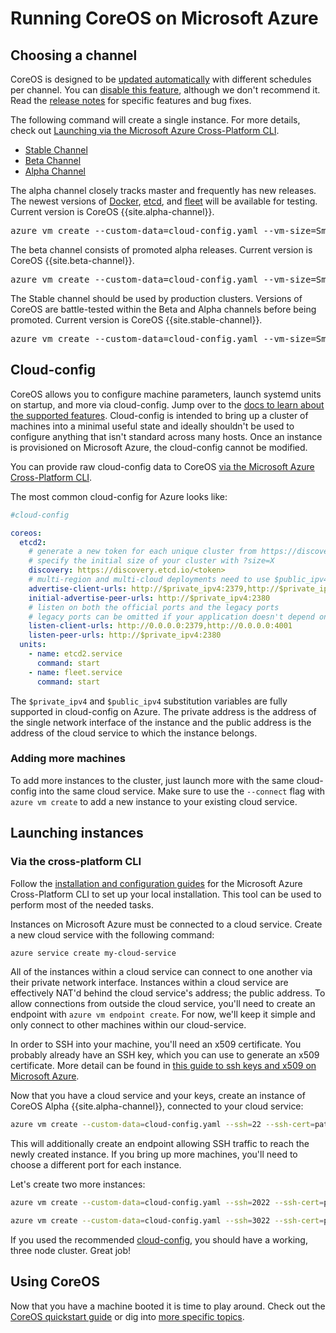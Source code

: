 # Running CoreOS on Microsoft Azure

## Choosing a channel

CoreOS is designed to be [updated automatically][update-docs] with different schedules per channel. You can [disable this feature][reboot-docs], although we don't recommend it. Read the [release notes][release-notes] for specific features and bug fixes.

The following command will create a single instance. For more details, check out [Launching via the Microsoft Azure Cross-Platform CLI][azurecli-heading].

<div id="azure-images">
  <ul class="nav nav-tabs">
    <li class="active"><a href="#stable" data-toggle="tab">Stable Channel</a></li>
    <li><a href="#beta" data-toggle="tab">Beta Channel</a></li>
    <li><a href="#alpha" data-toggle="tab">Alpha Channel</a></li>
  </ul>
  <div class="tab-content coreos-docs-image-table">
    <div class="tab-pane" id="alpha">
      <div class="channel-info">
        <p>The alpha channel closely tracks master and frequently has new releases. The newest versions of <a href="{{site.baseurl}}/using-coreos/docker">Docker</a>, <a href="{{site.baseurl}}/using-coreos/etcd">etcd</a>, and <a href="{{site.baseurl}}/using-coreos/clustering">fleet</a> will be available for testing. Current version is CoreOS {{site.alpha-channel}}.</p>
        <pre>azure vm create --custom-data=cloud-config.yaml --vm-size=Small --ssh=22 --ssh-cert=path/to/cert --no-ssh-password --vm-name=node-1 --location="West US" my-cloud-service 2b171e93f07c4903bcad35bda10acf22__CoreOS-Alpha-{{site.alpha-channel}} core</pre>
      </div>
    </div>
    <div class="tab-pane" id="beta">
      <div class="channel-info">
        <p>The beta channel consists of promoted alpha releases. Current version is CoreOS {{site.beta-channel}}.</p>
        <pre>azure vm create --custom-data=cloud-config.yaml --vm-size=Small --ssh=22 --ssh-cert=path/to/cert --no-ssh-password --vm-name=node-1 --location="West US" my-cloud-service 2b171e93f07c4903bcad35bda10acf22__CoreOS-Beta-{{site.beta-channel}} core</pre>
      </div>
    </div>
    <div class="tab-pane active" id="stable">
      <div class="channel-info">
        <p>The Stable channel should be used by production clusters. Versions of CoreOS are battle-tested within the Beta and Alpha channels before being promoted. Current version is CoreOS {{site.stable-channel}}.</p>
        <pre>azure vm create --custom-data=cloud-config.yaml --vm-size=Small --ssh=22 --ssh-cert=path/to/cert --no-ssh-password --vm-name=node-1 --location="West US" my-cloud-service 2b171e93f07c4903bcad35bda10acf22__CoreOS-Stable-{{site.stable-channel}} core</pre>
      </div>
    </div>
  </div>
</div>

## Cloud-config

CoreOS allows you to configure machine parameters, launch systemd units on startup, and more via cloud-config. Jump over to the [docs to learn about the supported features][cloud-config-docs]. Cloud-config is intended to bring up a cluster of machines into a minimal useful state and ideally shouldn't be used to configure anything that isn't standard across many hosts. Once an instance is provisioned on Microsoft Azure, the cloud-config cannot be modified.

You can provide raw cloud-config data to CoreOS [via the Microsoft Azure Cross-Platform CLI][azurecli-heading].

The most common cloud-config for Azure looks like:

```yaml
#cloud-config

coreos:
  etcd2:
    # generate a new token for each unique cluster from https://discovery.etcd.io/new?size=3
    # specify the initial size of your cluster with ?size=X
    discovery: https://discovery.etcd.io/<token>
    # multi-region and multi-cloud deployments need to use $public_ipv4
    advertise-client-urls: http://$private_ipv4:2379,http://$private_ipv4:4001
    initial-advertise-peer-urls: http://$private_ipv4:2380
    # listen on both the official ports and the legacy ports
    # legacy ports can be omitted if your application doesn't depend on them
    listen-client-urls: http://0.0.0.0:2379,http://0.0.0.0:4001
    listen-peer-urls: http://$private_ipv4:2380
  units:
    - name: etcd2.service
      command: start
    - name: fleet.service
      command: start
```

The `$private_ipv4` and `$public_ipv4` substitution variables are fully supported in cloud-config on Azure. The private address is the address of the single network interface of the instance and the public address is the address of the cloud service to which the instance belongs.

### Adding more machines

To add more instances to the cluster, just launch more with the same cloud-config into the same cloud service. Make sure to use the `--connect` flag with `azure vm create` to add a new instance to your existing cloud service.

## Launching instances

### Via the cross-platform CLI

Follow the [installation and configuration guides][xplat-cli] for the Microsoft Azure Cross-Platform CLI to set up your local installation. This tool can be used to perform most of the needed tasks.

Instances on Microsoft Azure must be connected to a cloud service. Create a new cloud service with the following command:

```sh
azure service create my-cloud-service
```

All of the instances within a cloud service can connect to one another via their private network interface. Instances within a cloud service are effectively NAT'd behind the cloud service's address; the public address. To allow connections from outside the cloud service, you'll need to create an endpoint with `azure vm endpoint create`. For now, we'll keep it simple and only connect to other machines within our cloud-service.

In order to SSH into your machine, you'll need an x509 certificate. You probably already have an SSH key, which you can use to generate an x509 certificate. More detail can be found in [this guide to ssh keys and x509 on Microsoft Azure][ssh].

Now that you have a cloud service and your keys, create an instance of CoreOS Alpha {{site.alpha-channel}}, connected to your cloud service:

```sh
azure vm create --custom-data=cloud-config.yaml --ssh=22 --ssh-cert=path/to/cert --no-ssh-password --vm-name=node-1 --connect=my-cloud-service 2b171e93f07c4903bcad35bda10acf22__CoreOS-Alpha-{{site.alpha-channel}} core
```

This will additionally create an endpoint allowing SSH traffic to reach the newly created instance. If you bring up more machines, you'll need to choose a different port for each instance.

Let's create two more instances:

```sh
azure vm create --custom-data=cloud-config.yaml --ssh=2022 --ssh-cert=path/to/cert --no-ssh-password --vm-name=node-2 --connect=my-cloud-service 2b171e93f07c4903bcad35bda10acf22__CoreOS-Alpha-{{site.alpha-channel}} core
```

```sh
azure vm create --custom-data=cloud-config.yaml --ssh=3022 --ssh-cert=path/to/cert --no-ssh-password --vm-name=node-3 --connect=my-cloud-service 2b171e93f07c4903bcad35bda10acf22__CoreOS-Alpha-{{site.alpha-channel}} core
```

If you used the recommended [cloud-config][cloud-config-heading], you should have a working, three node cluster. Great job!

## Using CoreOS

Now that you have a machine booted it is time to play around. Check out the [CoreOS quickstart guide][quickstart] or dig into [more specific topics][docs].


[azurecli-heading]: #via-the-cross-platform-cli
[cloud-config-docs]: {{site.baseurl}}/os/docs/latest/cloud-config.html
[cloud-config-heading]: #cloud-config
[docs]: {{site.baseurl}}/docs
[quickstart]: quickstart.md
[reboot-docs]: update-strategies.md
[release-notes]: {{site.baseurl}}/releases
[ssh]: http://azure.microsoft.com/en-us/documentation/articles/virtual-machines-linux-use-ssh-key/
[update-docs]: {{site.baseurl}}/using-coreos/updates
[xplat-cli]: http://azure.microsoft.com/en-us/documentation/articles/xplat-cli/
